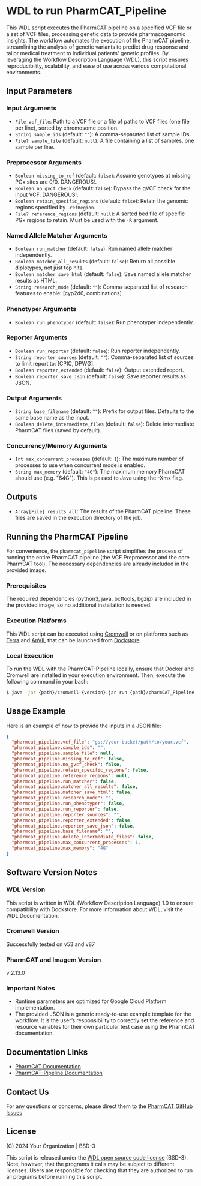 # WDL to run PharmCAT_Pipeline

This WDL script executes the PharmCAT pipeline on a specified VCF file or a set of VCF files, processing genetic data to provide pharmacogenomic insights. The workflow automates the execution of the PharmCAT pipeline, streamlining the analysis of genetic variants to predict drug response and tailor medical treatment to individual patients' genetic profiles. By leveraging the Workflow Description Language (WDL), this script ensures reproducibility, scalability, and ease of use across various computational environments.


## Input Parameters

### Input Arguments
- `File vcf_file`: Path to a VCF file or a file of paths to VCF files (one file per line), sorted by chromosome position.
- `String sample_ids` (default: `""`): A comma-separated list of sample IDs.
- `File? sample_file` (default: `null`): A file containing a list of samples, one sample per line.

### Preprocessor Arguments
- `Boolean missing_to_ref` (default: `false`): Assume genotypes at missing PGx sites are 0/0. DANGEROUS!.
- `Boolean no_gvcf_check` (default: `false`): Bypass the gVCF check for the input VCF. DANGEROUS!.
- `Boolean retain_specific_regions` (default: `false`): Retain the genomic regions specified by `-refRegion`.
- `File? reference_regions` (default: `null`): A sorted bed file of specific PGx regions to retain. Must be used with the `-R` argument.

### Named Allele Matcher Arguments
- `Boolean run_matcher` (default: `false`): Run named allele matcher independently.
- `Boolean matcher_all_results` (default: `false`): Return all possible diplotypes, not just top hits.
- `Boolean matcher_save_html` (default: `false`): Save named allele matcher results as HTML.
- `String research_mode` (default: `""`): Comma-separated list of research features to enable: [cyp2d6, combinations].

### Phenotyper Arguments
- `Boolean run_phenotyper` (default: `false`): Run phenotyper independently.

### Reporter Arguments
- `Boolean run_reporter` (default: `false`): Run reporter independently.
- `String reporter_sources` (default: `""`): Comma-separated list of sources to limit report to: [CPIC, DPWG].
- `Boolean reporter_extended` (default: `false`): Output extended report.
- `Boolean reporter_save_json` (default: `false`): Save reporter results as JSON.

### Output Arguments
- `String base_filename` (default: `""`): Prefix for output files. Defaults to the same base name as the input.
- `Boolean delete_intermediate_files` (default: `false`): Delete intermediate PharmCAT files (saved by default).

### Concurrency/Memory Arguments
- `Int max_concurrent_processes` (default: `1`): The maximum number of processes to use when concurrent mode is enabled.
- `String max_memory` (default: `"4G"`): The maximum memory PharmCAT should use (e.g. "64G"). This is passed to Java using the -Xmx flag.

## Outputs
- `Array[File] results_all`: The results of the PharmCAT pipeline. These files are saved in the execution directory of the job.

## Running the PharmCAT Pipeline
For convenience, the `pharmcat_pipeline` script simplifies the process of running the entire PharmCAT pipeline (the VCF Preprocessor and the core PharmCAT tool). The necessary dependencies are already included in the provided image.

### Prerequisites
The required dependencies (python3, java, bcftools, bgzip) are included in the provided image, so no additional installation is needed.

### Execution Platforms
This WDL script can be executed using [Cromwell](https://github.com/broadinstitute/cromwell) or on platforms such as [Terra](https://support.terra.bio/hc/en-us) and [AnVIL](https://anvil.terra.bio/#) that can be launched from [Dockstore](https://dockstore.org/workflows/github.com/AndreRico/PharmCAT_Dockstore/PharmCAT-Pipeline:main?tab=info).

### Local Execution
To run the WDL with the PharmCAT-Pipeline locally, ensure that Docker and Cromwell are installed in your execution environment. Then, execute the following command in your bash:

```sh
$ java -jar {path}/cromwell-{version}.jar run {path}/pharmCAT_Pipeline.wdl -i {path}/inputs.json
```

## Usage Example
Here is an example of how to provide the inputs in a JSON file:

```json
{
  "pharmcat_pipeline.vcf_file": "gs://your-bucket/path/to/your.vcf",
  "pharmcat_pipeline.sample_ids": "",
  "pharmcat_pipeline.sample_file": null,
  "pharmcat_pipeline.missing_to_ref": false,
  "pharmcat_pipeline.no_gvcf_check": false,
  "pharmcat_pipeline.retain_specific_regions": false,
  "pharmcat_pipeline.reference_regions": null,
  "pharmcat_pipeline.run_matcher": false,
  "pharmcat_pipeline.matcher_all_results": false,
  "pharmcat_pipeline.matcher_save_html": false,
  "pharmcat_pipeline.research_mode": "",
  "pharmcat_pipeline.run_phenotyper": false,
  "pharmcat_pipeline.run_reporter": false,
  "pharmcat_pipeline.reporter_sources": "",
  "pharmcat_pipeline.reporter_extended": false,
  "pharmcat_pipeline.reporter_save_json": false,
  "pharmcat_pipeline.base_filename": "",
  "pharmcat_pipeline.delete_intermediate_files": false,
  "pharmcat_pipeline.max_concurrent_processes": 1,
  "pharmcat_pipeline.max_memory": "4G"
}
```


## Software Version Notes

### WDL Version
This script is written in WDL (Workflow Description Language) 1.0 to ensure compatibility with Dockstore. For more information about WDL, visit the WDL Documentation.

### Cromwell Version
Successfully tested on v53 and v87

### PharmCAT and Imagem Version
v:2.13.0

### Important Notes
- Runtime parameters are optimized for Google Cloud Platform implementation.
- The provided JSON is a generic ready-to-use example template for the workflow. It is the user’s responsibility to correctly set the reference and resource variables for their own particular test case using the PharmCAT documentation.


## Documentation Links
- [PharmCAT Documentation](https://pharmcat.org/)
- [PharmCAT-Pipeline Documentation](https://pharmcat.org/using/Running-PharmCAT-Pipeline/)

## Contact Us
For any questions or concerns, please direct them to the [PharmCAT GitHub Issues](https://github.com/PharmGKB/PharmCAT/issues)

## License
(C) 2024 Your Organization | BSD-3

This script is released under the [WDL open source code license](https://github.com/openwdl/wdl/blob/master/LICENSE) (BSD-3). Note, however, that the programs it calls may be subject to different licenses. Users are responsible for checking that they are authorized to run all programs before running this script.